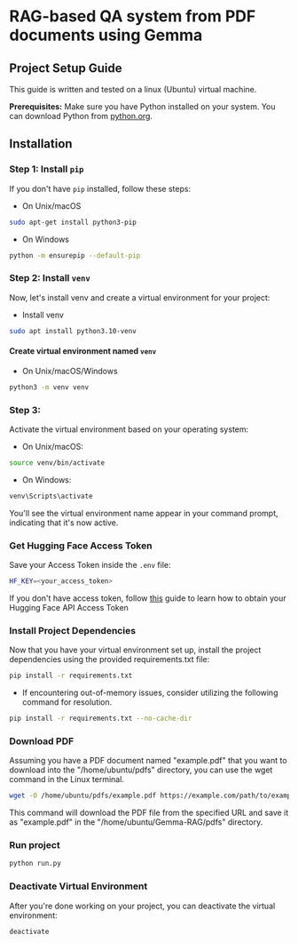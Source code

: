 # RAG-based QA system from PDF documents using Gemma

## Project Setup Guide
This guide is written and tested on a linux (Ubuntu) virtual machine.

**Prerequisites:** Make sure you have Python installed on your system. You can download Python from [python.org](https://www.python.org/downloads/). 

## Installation

### Step 1: Install `pip`

If you don't have `pip` installed, follow these steps:
- On Unix/macOS
```bash
sudo apt-get install python3-pip
```
- On Windows
```bash
python -m ensurepip --default-pip
```

### Step 2: Install `venv`
Now, let's install venv and create a virtual environment for your project:
- Install venv
```bash
sudo apt install python3.10-venv
```

#### Create virtual environment named `venv`
- On Unix/macOS/Windows
```bash
python3 -m venv venv
```

### Step 3: 
Activate the virtual environment based on your operating system:

- On Unix/macOS:
```bash
source venv/bin/activate
```

- On Windows:
```bash
venv\Scripts\activate
```
You'll see the virtual environment name appear in your command prompt, indicating that it's now active.

### Get Hugging Face Access Token
Save your Access Token inside the `.env` file:

```bash
HF_KEY=<your_access_token>
```
If you don't have access token, follow [this](HuggingFace.md) guide to learn how to obtain your Hugging Face API Access Token

### Install Project Dependencies
Now that you have your virtual environment set up, install the project dependencies using the provided requirements.txt file:

```bash
pip install -r requirements.txt
```

- If encountering out-of-memory issues, consider utilizing the following command for resolution.

```bash
pip install -r requirements.txt --no-cache-dir
```
### Download PDF
Assuming you have a PDF document named "example.pdf" that you want to download into the "/home/ubuntu/pdfs" directory, you can use the wget command in the Linux terminal.
```bash
wget -O /home/ubuntu/pdfs/example.pdf https://example.com/path/to/example.pdf
```
This command will download the PDF file from the specified URL and save it as "example.pdf" in the "/home/ubuntu/Gemma-RAG/pdfs" directory.


### Run project
```bash
python run.py
```

### Deactivate Virtual Environment
After you're done working on your project, you can deactivate the virtual environment:

```bash
deactivate
```